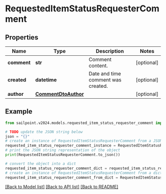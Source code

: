 # RequestedItemStatusRequesterComment


## Properties

Name | Type | Description | Notes
------------ | ------------- | ------------- | -------------
**comment** | **str** | Comment content. | [optional] 
**created** | **datetime** | Date and time comment was created. | [optional] 
**author** | [**CommentDtoAuthor**](CommentDtoAuthor.md) |  | [optional] 

## Example

```python
from sailpoint.v2024.models.requested_item_status_requester_comment import RequestedItemStatusRequesterComment

# TODO update the JSON string below
json = "{}"
# create an instance of RequestedItemStatusRequesterComment from a JSON string
requested_item_status_requester_comment_instance = RequestedItemStatusRequesterComment.from_json(json)
# print the JSON string representation of the object
print(RequestedItemStatusRequesterComment.to_json())

# convert the object into a dict
requested_item_status_requester_comment_dict = requested_item_status_requester_comment_instance.to_dict()
# create an instance of RequestedItemStatusRequesterComment from a dict
requested_item_status_requester_comment_from_dict = RequestedItemStatusRequesterComment.from_dict(requested_item_status_requester_comment_dict)
```
[[Back to Model list]](../README.md#documentation-for-models) [[Back to API list]](../README.md#documentation-for-api-endpoints) [[Back to README]](../README.md)


